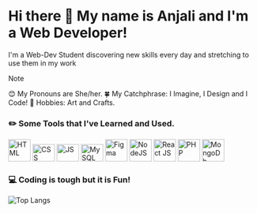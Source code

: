 # Hi there 👻 My name is Anjali and I'm a Web Developer!
<p> I'm a Web-Dev Student discovering new skills every day and stretching to use them in my work </p>

> [!NOTE]  
😊 My Pronouns are She/her.
🍀 My Catchphrase: I Imagine, I Design and I Code!
🎨 Hobbies: Art and Crafts.

### ✏️ Some Tools that I've Learned and Used.
<p align="left">
<img src="https://cdn.jsdelivr.net/gh/devicons/devicon/icons/html5/html5-plain-wordmark.svg" alt="HTML" width="45" height="45"/>
<img src="https://cdn.jsdelivr.net/gh/devicons/devicon/icons/css3/css3-original-wordmark.svg" alt="CSS" width="45" height="35"/>
<img src="https://cdn.jsdelivr.net/gh/devicons/devicon/icons/javascript/javascript-original.svg" alt="JS" width="45" height="35" />
<img src="https://cdn.jsdelivr.net/gh/devicons/devicon/icons/mysql/mysql-original-wordmark.svg" alt="MySQL" width="45" height="35" />
<img src="https://cdn.jsdelivr.net/gh/devicons/devicon/icons/figma/figma-original.svg" alt="Figma" width="45" height="45"/>
<img src="https://cdn.jsdelivr.net/gh/devicons/devicon/icons/nodejs/nodejs-original-wordmark.svg" alt="NodeJS" width="45" height="45"/>
<img src="https://cdn.jsdelivr.net/gh/devicons/devicon/icons/react/react-original-wordmark.svg"alt="React JS" width="45" height="45" />
<img src="https://cdn.jsdelivr.net/gh/devicons/devicon/icons/php/php-plain.svg"alt="PHP" width="45" height="45" />
<img src="https://cdn.jsdelivr.net/gh/devicons/devicon/icons/mongodb/mongodb-original-wordmark.svg" alt="MongoDb" width="45" height="45" />       
</p>

### 💻 Coding is tough but it is Fun! 
![Top Langs](https://github-readme-stats.vercel.app/api/top-langs/?username=AnjiCodes&hide_progress=true)
